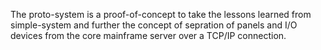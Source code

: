 The proto-system is a proof-of-concept to take the lessons learned from simple-system and further the concept of sepration of panels and I/O devices from the core mainframe server over a TCP/IP connection.
